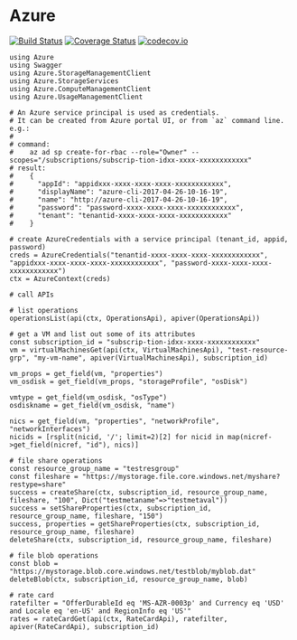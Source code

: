 # Azure

[![Build Status](https://travis-ci.org/JuliaComputing/Azure.jl.svg?branch=master)](https://travis-ci.org/JuliaComputing/Azure.jl)
[![Coverage Status](https://coveralls.io/repos/JuliaComputing/Azure.jl/badge.svg?branch=master&service=github)](https://coveralls.io/github/JuliaComputing/Azure.jl?branch=master)
[![codecov.io](http://codecov.io/github/JuliaComputing/Azure.jl/coverage.svg?branch=master)](http://codecov.io/github/JuliaComputing/Azure.jl?branch=master)

```
using Azure
using Swagger
using Azure.StorageManagementClient
using Azure.StorageServices
using Azure.ComputeManagementClient
using Azure.UsageManagementClient

# An Azure service principal is used as credentials.
# It can be created from Azure portal UI, or from `az` command line. e.g.:
#
# command:
#    az ad sp create-for-rbac --role="Owner" --scopes="/subscriptions/subscrip-tion-idxx-xxxx-xxxxxxxxxxxx"
# result:
#    {
#      "appId": "appidxxx-xxxx-xxxx-xxxx-xxxxxxxxxxxx",
#      "displayName": "azure-cli-2017-04-26-10-16-19",
#      "name": "http://azure-cli-2017-04-26-10-16-19",
#      "password": "password-xxxx-xxxx-xxxx-xxxxxxxxxxxx",
#      "tenant": "tenantid-xxxx-xxxx-xxxx-xxxxxxxxxxxx"
#    }

# create AzureCredentials with a service principal (tenant_id, appid, password)
creds = AzureCredentials("tenantid-xxxx-xxxx-xxxx-xxxxxxxxxxxx", "appidxxx-xxxx-xxxx-xxxx-xxxxxxxxxxxx", "password-xxxx-xxxx-xxxx-xxxxxxxxxxxx")
ctx = AzureContext(creds)

# call APIs

# list operations
operationsList(api(ctx, OperationsApi), apiver(OperationsApi))

# get a VM and list out some of its attributes
const subscription_id = "subscrip-tion-idxx-xxxx-xxxxxxxxxxxx"
vm = virtualMachinesGet(api(ctx, VirtualMachinesApi), "test-resource-grp", "my-vm-name", apiver(VirtualMachinesApi), subscription_id)

vm_props = get_field(vm, "properties")
vm_osdisk = get_field(vm_props, "storageProfile", "osDisk") 

vmtype = get_field(vm_osdisk, "osType")
osdiskname = get_field(vm_osdisk, "name")

nics = get_field(vm, "properties", "networkProfile", "networkInterfaces")
nicids = [rsplit(nicid, '/'; limit=2)[2] for nicid in map(nicref->get_field(nicref, "id"), nics)]

# file share operations
const resource_group_name = "testresgroup"
const fileshare = "https://mystorage.file.core.windows.net/myshare?restype=share"
success = createShare(ctx, subscription_id, resource_group_name, fileshare, "100", Dict("testmetaname"=>"testmetaval"))
success = setShareProperties(ctx, subscription_id, resource_group_name, fileshare, "150")
success, properties = getShareProperties(ctx, subscription_id, resource_group_name, fileshare)
deleteShare(ctx, subscription_id, resource_group_name, fileshare)

# file blob operations
const blob = "https://mystorage.blob.core.windows.net/testblob/myblob.dat"
deleteBlob(ctx, subscription_id, resource_group_name, blob)

# rate card
ratefilter = "OfferDurableId eq 'MS-AZR-0003p' and Currency eq 'USD' and Locale eq 'en-US' and RegionInfo eq 'US'"
rates = rateCardGet(api(ctx, RateCardApi), ratefilter, apiver(RateCardApi), subscription_id)
```
